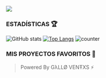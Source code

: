  <a href="https://github.com/karim-off"><img src="https://cardivo.vercel.app/api?name=Mi-perfil&description=Hola+Soy+GALLO+VENTXS.+Creador+de+Minato-Bot.&image=https://i.ibb.co/FWF4nyt/Sylph.jpg/revision/latest?cb=20200606024545&usqp=CAU&usqp=CAU&backgroundColor=%23ecf0f1&instagram=gallo_ventxs&whatsapp=Matías_Crypto&pattern=leaf&colorPattern=%23eaeaea" /></a>

### ESTADÍSTICAS 🏆

![GitHub stats](https://github-readme-stats.vercel.app/api?username=GALLO-VENTXS&rank_icon=github&theme=algolia&locale=es)
[![Top Langs](https://github-readme-stats.vercel.app/api/top-langs/?username=GALLO-VENTXS&theme=algolia&locale=es)](https://github.com/GALLO-VENTXS)
![counter](https://komarev.com/ghpvc/?username=GALLO-VENTXS&style=flat-square&theme=algolia&locale=es)

### MIS PROYECTOS FAVORITOS 💭



> Powered By GλLLØ VENŦXS ⚡
